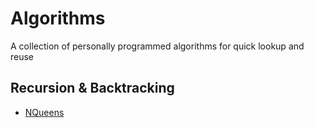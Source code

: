 # Algorithms
A collection of personally programmed algorithms for quick lookup and reuse

## Recursion & Backtracking
- [NQueens](Recursion%20%26%20Backtracking/NQueens.java)
